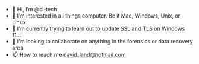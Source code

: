 - 👋 Hi, I’m @ci-tech
- 👀 I’m interested in all things computer.  Be it Mac, Windows, Unix, or Linux.
- 🌱 I’m currently trying to learn out to update SSL and TLS on Windows 11...
- 💞️ I’m looking to collaborate on anything in the forensics or data recovery area
- 📫 How to reach me david_land@hotmail.com

<!---
ci-tech/ci-tech is a ✨ special ✨ repository because its `README.md` (this file) appears on your GitHub profile.
You can click the Preview link to take a look at your changes.
--->

